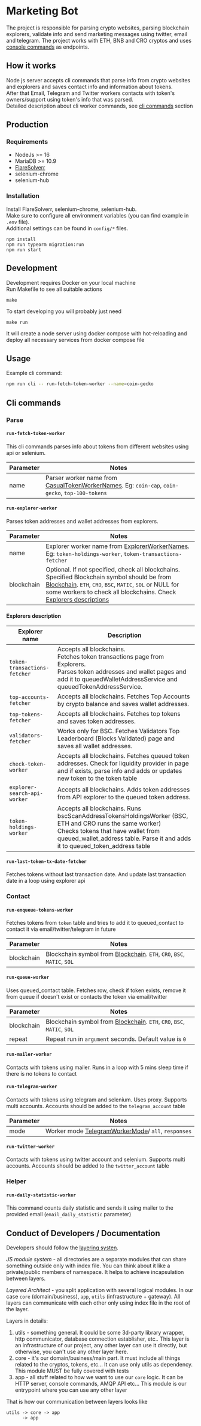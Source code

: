 # Marketing Bot

The project is responsible for parsing crypto websites, parsing blockchain explorers, validate info and send marketing messages using twitter, email and telegram.
The project works with ETH, BNB and CRO cryptos and uses [console commands](#cli-commands) as endpoints.

## How it works
Node js server accepts cli commands that parse info from crypto websites and explorers and saves contact info and information about tokens.   
After that Email, Telegram and Twitter workers contacts with token's owners/support using token's info that was parsed.  
Detailed description about cli worker commands, see [cli commands](#cli-commands) section

## Production

### Requirements

* NodeJs >= 16
* MariaDB >= 10.9
* [FlareSolverr](https://github.com/FlareSolverr/FlareSolverr)
* selenium-chrome
* selenium-hub

### Installation
Install FlareSolverr, selenium-chrome, selenium-hub.  
Make sure to configure all environment variables (you can find example in `.env` file).  
Additional settings
can be found in `config/*` files.

```shell
npm install
npm run typeorm migration:run
npm run start
```

## Development
Development requires Docker on your local machine  
Run Makefile to see all suitable actions

```shell
make
```

To start developing you will probably just need
```shell
make run
```
It will create a node server using docker compose with hot-reloading and deploy all necessary services from docker compose file

## Usage

Example cli command:
```bash
npm run cli -- run-fetch-token-worker --name=coin-gecko
```


## Cli commands
### Parse
#### `run-fetch-token-worker`
This cli commands parses info about tokens from different websites using api or selenium.

| Parameter | Notes                                                                                                                      |
|-----------|----------------------------------------------------------------------------------------------------------------------------|
| name      | Parser worker name from [CasualTokenWorkerNames](src/app/command/types.ts). Eg: `coin-cap`, `coin-gecko`, `top-100-tokens` |

#### `run-explorer-worker`
Parses token addresses and wallet addresses from explorers.

| Parameter  | Notes                                                                                                                                                                                                                                                               |
|------------|---------------------------------------------------------------------------------------------------------------------------------------------------------------------------------------------------------------------------------------------------------------------|
| name       | Explorer worker name from [ExplorerWorkerNames](src/app/command/types.ts). Eg: `token-holdings-worker`, `token-transactions-fetcher`                                                                                                                                |
| blockchain | Optional. If not specified, check all blockchains. Specified Blockchain symbol should be from [Blockchain](src/utils/blockchains.ts). `ETH`, `CRO`, `BSC`, `MATIC`, `SOL` or NULL for some workers to check all blockchains. Check [Explorers descriptions](#explorers-description) |

#### **Explorers description**

| Explorer name                 | Description                                                                                                                                                                                                                                                            |
|-------------------------------|------------------------------------------------------------------------------------------------------------------------------------------------------------------------------------------------------------------------------------------------------------------------|
| `token-transactions-fetcher`  | Accepts all blockchains.<br/> Fetches token transactions page from Explorers. <br/> Parses token addresses and wallet pages and add it to queuedWalletAddressService and queuedTokenAddressService.                                                                    |
| `top-accounts-fetcher`        | Accepts all blockchains. Fetches Top Accounts by crypto balance and saves wallet addresses.                                                                                                                                                                            |
| `top-tokens-fetcher`          | Accepts all blockchains. Fetches top tokens and saves token addresses.                                                                                                                                                                                                 |
| `validators-fetcher`          | Works only for BSC. Fetches Validators Top Leaderboard (Blocks Validated) page and saves all wallet addresses.                                                                                                                                                         |
| `check-token-worker`          | Accepts all blockchains. Fetches queued token addresses. Check for liquidity provider in page and if exists, parse info and adds or updates new token to the token table                                                                                               |
| `explorer-search-api-worker`  | Accepts all blockchains. Adds token addresses from API explorer to the queued token address.                                                                                                                                                                           |
| `token-holdings-worker`       | Accepts all blockchains. Runs bscScanAddressTokensHoldingsWorker (BSC, ETH and CRO runs the same worker)<br/> Checks tokens that have wallet from queued_wallet_address table. Parse it and adds it to queued_token_address table |

#### `run-last-token-tx-date-fetcher`
Fetches tokens without last transaction date. And update last transaction date in a loop using explorer api

### Contact

#### `run-enqueue-tokens-worker`
Fetches tokens from `token` table and tries to add it to queued_contact to contact it via email/twitter/telegram in future

| Parameter  | Notes                                                                              |
|------------|------------------------------------------------------------------------------------|
| blockchain | Blockchain symbol from [Blockchain](src/utils/blockchains.ts). `ETH`, `CRO`, `BSC`, `MATIC`, `SOL` |

#### `run-queue-worker`
Uses queued_contact table. Fetches row, check if token exists, remove it from queue if doesn't exist or contacts the token via email/twitter

| Parameter  | Notes                                                                              |
|------------|------------------------------------------------------------------------------------|
| blockchain | Blockchain symbol from [Blockchain](src/utils/blockchains.ts). `ETH`, `CRO`, `BSC`, `MATIC`, `SOL` |
| repeat     | Repeat run in `argument` seconds. Default value is `0`                             |

#### `run-mailer-worker`
Contacts with tokens using mailer. Runs in a loop with 5 mins sleep time if there is no tokens to contact

#### `run-telegram-worker`
Contacts with tokens using telegram and selenium. Uses proxy. Supports multi accounts. Accounts should be added to the `telegram_account` table

| Parameter  | Notes                                                                              |
|------------|------------------------------------------------------------------------------------|
| mode | Worker mode [TelegramWorkerMode](src/utils/telegram.ts)/ `all`, `responses`| 

#### `run-twitter-worker`
Contacts with tokens using twitter account and selenium. Supports multi accounts. Accounts should be added to the `twitter_account` table

### Helper

#### `run-daily-statistic-worker`
This command counts daily statistic and sends it using mailer to the provided email (`email_daily_statistic` parameter)

## Conduct of Developers / Documentation

Developers should follow the [layering systen](https://cs.uwaterloo.ca/~m2nagapp/courses/CS446/1195/Arch_Design_Activity/Layered.pdf).

*JS module system* - all directories are a separate modules that can share something outside only with
index file. You can think about it like a private/public members of namespace. It helps to achieve
incapsulation between layers.

*Layered Architect* - you split application with several logical modules. In our case `core` (domain/business), `app`,
`utils` (infrastructure + gateway). All layers can communicate with each other only using index file in the root of the layer.

Layers in details:

1) utils - something general. It could be some 3d-party library wrapper, http communicator, database
   connection establisher, etc.. This layer is an infrastructure of our project, any other
   layer can use it directly, but otherwise, you can't use any other layer here.
2) core - it's our domain/business/main part. It must include all things related to the cryptos,
   tokens, etc... It can use only utils as dependency. This module
   MUST be fully covered with tests
3) app - all stuff related to how we want to use our `core` logic. It can be HTTP server, console
   commands, AMQP API etc... This module is our entrypoint where you can use any other layer

That is how our communication between layers looks like
```shell
utils -> core -> app
      -> app
```


